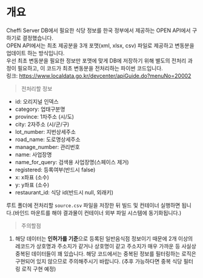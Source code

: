 # 개요

Cheffi Server DB에서 필요한 식당 정보를 한국 정부에서 제공하는 OPEN API에서 구하기로 결정했습니다.
<br>
OPEN API에서는 최초 제공분을 3개 포맷(xml, xlsx, csv) 파일로 제공하고 변동분을 업데이트 하는 방식입니다.
<br>
우선 최초 변동분을 필요한 정보만 포맷에 맞게 DB에 저장하기 위해 별도의 전처리 과정이 필요하고, 이 코드가 최초 변동분을 전처리하는 파이썬 코드입니다.
<br> 
링크: https://www.localdata.go.kr/devcenter/apiGuide.do?menuNo=20002

> 전처리할 정보
- id: 오리지널 인덱스
- category: 업태구분명
- province: 1차주소 (시/도)
- city: 2자주소 (시/군/구)
- lot_number: 지번상세주소
- road_name: 도로명상세주소
- manage_number: 관리번호
- name: 사업장명
- name_for_query: 검색용 사업장명(스페이스 제거)
- registered: 등록여부(반드시 false)
- x: x좌표 (소수)
- y: y좌표 (소수)
- restaurant_id: 식당 id(반드시 null, 외래키)

루트 폴더에 전처리할 `source.csv` 파일을 저장한 뒤
빌드 및 컨테이너 실행하면 됩니다.(바인드 마운트를 해야 결과물이 컨테이너 외부 파일 시스템에 동기화됩니다.)



> 주의할점
1. 해당 데이터는 **인허가를 기준**으로 등록된 일반음식점 정보이기 때문에 2개 이상의 레코드가 상호명과 주소지가 같거나 상호명이 같고 주소지가 매우 가까운 등
사실상 중복된 데이터들이 꽤 있습니다. 해당 코드에서는 중복된 정보를 필터링하는 로직은 구현되어 있지 않으므로 주의해주시기 바랍니다. (추후 가능하다면 중복 식당 필터링 로직 구현 예정) 